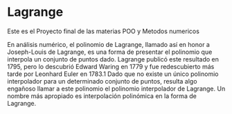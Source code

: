 # Lagrange

Este es el Proyecto final de las materias POO y Metodos numericos 

En análisis numérico, el polinomio de Lagrange, llamado así en honor a Joseph-Louis de Lagrange, es una forma de presentar el polinomio que interpola un conjunto de puntos dado. Lagrange publicó este resultado en 1795, pero lo descubrió Edward Waring en 1779 y fue redescubierto más tarde por Leonhard Euler en 1783.1​ Dado que no existe un único polinomio interpolador para un determinado conjunto de puntos, resulta algo engañoso llamar a este polinomio el polinomio interpolador de Lagrange. Un nombre más apropiado es interpolación polinómica en la forma de Lagrange.
